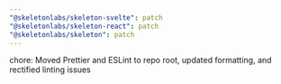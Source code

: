 ```yaml
---
"@skeletonlabs/skeleton-svelte": patch
"@skeletonlabs/skeleton-react": patch
"@skeletonlabs/skeleton": patch
---
```


chore: Moved Prettier and ESLint to repo root, updated formatting, and rectified linting issues
